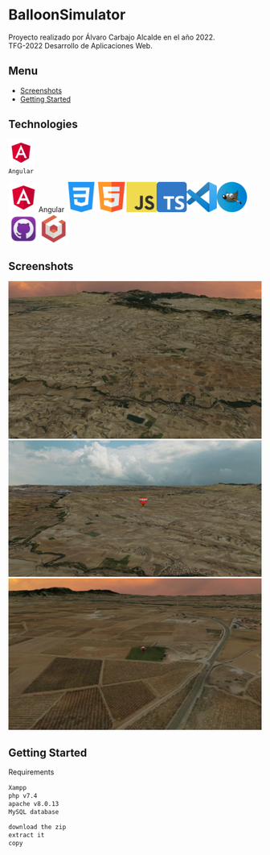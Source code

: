 # BalloonSimulator

Proyecto realizado por Álvaro Carbajo Alcalde en el año 2022.<br>
TFG-2022 Desarrollo de Aplicaciones Web.

## Menu

- [Screenshots](#Screenshots)
- [Getting Started](#Getting-Started)

## Technologies

<code><img height="50" src="https://github.com/AlvaroCarbajoAlcalde/TFG_2022/blob/main/icons/angular.png"> Angular</code>

<img width="60px" src="https://github.com/AlvaroCarbajoAlcalde/TFG_2022/blob/main/icons/angular.png" />Angular
<img width="60px" src="https://github.com/AlvaroCarbajoAlcalde/TFG_2022/blob/main/icons/css.png" /><img width="60px" src="https://github.com/AlvaroCarbajoAlcalde/TFG_2022/blob/main/icons/html.png" /><img width="60px" src="https://github.com/AlvaroCarbajoAlcalde/TFG_2022/blob/main/icons/js.png" /><img width="60px" src="https://github.com/AlvaroCarbajoAlcalde/TFG_2022/blob/main/icons/typescript.png" /><img width="60px" src="https://github.com/AlvaroCarbajoAlcalde/TFG_2022/blob/main/icons/vscode.png" /><img width="60px" src="https://github.com/AlvaroCarbajoAlcalde/TFG_2022/blob/main/icons/gimp.png" /><img width="60px" src="https://github.com/AlvaroCarbajoAlcalde/TFG_2022/blob/main/icons/github.png" /><img width="60px" src="https://github.com/AlvaroCarbajoAlcalde/TFG_2022/blob/main/icons/babylonjs.png" />

## Screenshots

![cap1](https://github.com/AlvaroCarbajoAlcalde/TFG_2022/blob/main/screenshots/sc1.PNG)
![cap2](https://github.com/AlvaroCarbajoAlcalde/TFG_2022/blob/main/screenshots/sc3.PNG)
![cap3](https://github.com/AlvaroCarbajoAlcalde/TFG_2022/blob/main/screenshots/sc2.PNG)

## Getting Started

Requirements

```
Xampp
php v7.4
apache v8.0.13
MySQL database
```

```
download the zip
extract it
copy
```
